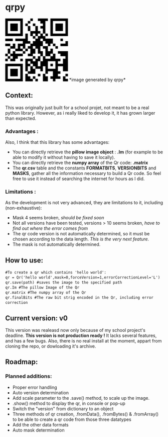 # qrpy
<img src="https://github.com/nohehf/qrpy/blob/main/qrpy.png" width="200">
*image generated by qrpy*

## Context:
This was originally just built for a school projet, not meant to be a real python library.
However, as i really liked to develop it, it has grown larger than expected.

### Advantages :
Also, I think that this library has some advantages: 
- You can directly retrieve the **pillow image object** : **.Im** (for example to be able to modify it without having to save it locally).
- You can directly retrieve the **numpy array** of the Qr code: **.matrix**
- The **qr.csv** table and the constants **FORMATBITS**, **VERSIONBITS** and **MASKS**, gather all the information necessary to build a Qr code.  So feel free to use it instead of searching the internet for hours as I did.

### Limitations :
As the development is not very advanced, they are limitations to it, including (non-exhaustive):
- Mask 4 seems broken, *should be fixed soon*
- Not all versions have been tested, versions > 10 seems broken, *have to find out where the error comes from*
- The qr code version is not automatically determined, so it must be chosen according to the data length. *This is the very next feature.*
- The mask is not automatically determined.

## How to use:

    #To create a qr which contains 'hello world':
    qr = Qr('hello world',mask=0,forceVersion=1,errorCorrectionLevel='L')
    qr.save(path) #saves the image to the specified path
    qr.Im #The pillow Image of the Qr
    qr.matrix #The numpy array of the Qr
    qr.finalBits #The raw bit strig encoded in the Qr, including error correction


## Current version: v0
This version was realeasd now only because of my school project's deadline. 
**This version is not production ready !**
It lacks several features, and has a few bugs.
Also, there is no real install at the moment, appart from cloning the repo, or dowloading it's archive.


## Roadmap:
### Planned additions:
- Proper error handling
- Auto version determination
- Add scale parameter to the .save() method, to scale up the image.
- .show() method to display the qr, in console or pop-up
- Switch the "version" from dictionary to an object
- Three methods of qr creation, .fromData(), .fromBytes() & .fromArray() to be able to create a qr code from those three datatypes
- Add the other data formats
- Auto mask determination

